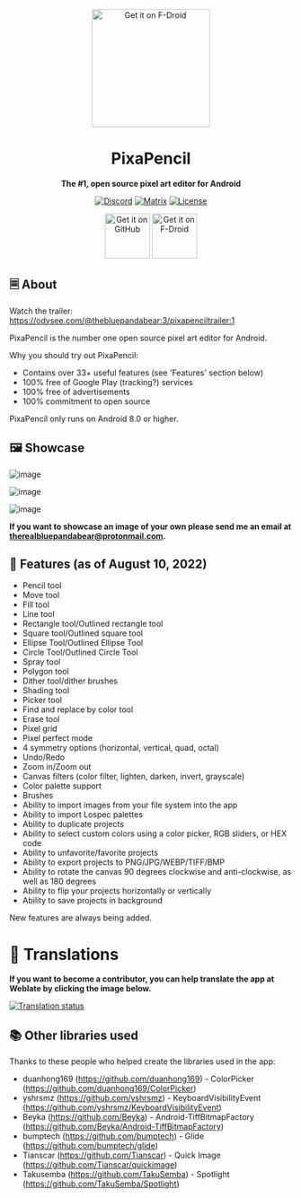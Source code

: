 <div align="center">
<img src="https://user-images.githubusercontent.com/50536495/170400421-0c3a1711-4484-42b1-995b-ee0095c3c7cb.png" width = "210" height = "210" alt="Get it on F-Droid"/>
  <h1>PixaPencil</h1>
  <p><b>The #1, open source pixel art editor for Android</b><br>

[![Discord](https://img.shields.io/badge/Discord-PixaPencil-blue.svg)](https://discord.com/invite/Ytm7WBMNz9)
[![Matrix](https://img.shields.io/badge/Matrix-PixaPencil-green.svg)](https://matrix.to/#/#pixapencil:matrix.org)
[![License](https://img.shields.io/badge/License-MIT-red.svg)](https://choosealicense.com/licenses/mit/)

[<img src="https://github.com/machiav3lli/oandbackupx/blob/034b226cea5c1b30eb4f6a6f313e4dadcbb0ece4/badge_github.png" alt="Get it on GitHub" height="80">](https://github.com/therealbluepandabear/PixaPencil/releases/latest)
[<img src="https://fdroid.gitlab.io/artwork/badge/get-it-on.png" alt="Get it on F-Droid" height="80">](https://f-droid.org/en/packages/com.therealbluepandabear.pixapencil/)
</div>

## 🗏 About

Watch the trailer: https://odysee.com/@thebluepandabear:3/pixapenciltrailer:1

PixaPencil is the number one open source pixel art editor for Android.

Why you should try out PixaPencil:

- Contains over 33+ useful features (see 'Features' section below)
- 100% free of Google Play (tracking?) services
- 100% free of advertisements
- 100% commitment to open source

PixaPencil only runs on Android 8.0 or higher.

## 🖼️ Showcase

![image](https://user-images.githubusercontent.com/50536495/174204673-71da804b-3d83-4d96-91f5-821583aa7543.png)

![image](https://user-images.githubusercontent.com/50536495/174204000-bf8a2b63-517f-40c4-ba96-4726061b9270.png)

![image](https://user-images.githubusercontent.com/50536495/174217529-14c05774-6829-42cf-8163-cd7da436d45c.png)


**If you want to showcase an image of your own please send me an email at therealbluepandabear@protonmail.com.**

## 📝 Features (as of August 10, 2022)
- Pencil tool
- Move tool
- Fill tool 
- Line tool
- Rectangle tool/Outlined rectangle tool
- Square tool/Outlined square tool
- Ellipse Tool/Outlined Ellipse Tool
- Circle Tool/Outlined Circle Tool
- Spray tool
- Polygon tool
- Dither tool/dither brushes
- Shading tool
- Picker tool
- Find and replace by color tool
- Erase tool
- Pixel grid
- Pixel perfect mode
- 4 symmetry options (horizontal, vertical, quad, octal) 
- Undo/Redo
- Zoom in/Zoom out
- Canvas filters (color filter, lighten, darken, invert, grayscale)
- Color palette support
- Brushes
- Ability to import images from your file system into the app
- Ability to import Lospec palettes
- Ability to duplicate projects
- Ability to select custom colors using a color picker, RGB sliders, or HEX code
- Ability to unfavorite/favorite projects
- Ability to export projects to PNG/JPG/WEBP/TIFF/BMP
- Ability to rotate the canvas 90 degrees clockwise and anti-clockwise, as well as 180 degrees
- Ability to flip your projects horizontally or vertically
- Ability to save projects in background

New features are always being added.

# 📓 Translations
**If you want to become a contributor, you can help translate the app at Weblate by clicking the image below.**

<a href="https://hosted.weblate.org/projects/pixapencil/#languages">
<img src="https://hosted.weblate.org/widgets/pixapencil/-/287x66-grey.png" alt="Translation status" />
</a>

## 📚 Other libraries used
Thanks to these people who helped create the libraries used in the app:
- duanhong169 (https://github.com/duanhong169) - ColorPicker (https://github.com/duanhong169/ColorPicker)
- yshrsmz (https://github.com/yshrsmz) - KeyboardVisibilityEvent (https://github.com/yshrsmz/KeyboardVisibilityEvent) 
- Beyka (https://github.com/Beyka) - Android-TiffBitmapFactory (https://github.com/Beyka/Android-TiffBitmapFactory)
- bumptech (https://github.com/bumptech) - Glide (https://github.com/bumptech/glide)
- Tianscar (https://github.com/Tianscar) - Quick Image (https://github.com/Tianscar/quickimage) 
- Takusemba (https://github.com/TakuSemba) - Spotlight (https://github.com/TakuSemba/Spotlight)
